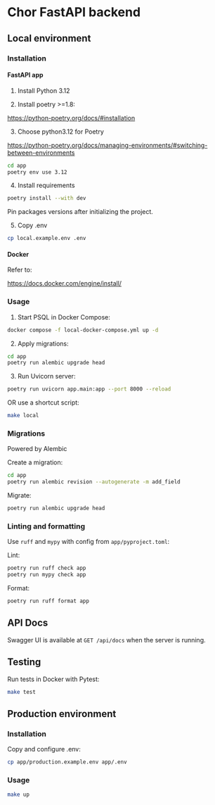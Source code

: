 # Chor FastAPI backend

## Local environment
### Installation
#### FastAPI app
1. Install Python 3.12

2. Install poetry >=1.8:

https://python-poetry.org/docs/#installation 


3. Choose python3.12 for Poetry

https://python-poetry.org/docs/managing-environments/#switching-between-environments

```bash
cd app
poetry env use 3.12
```

4. Install requirements

```bash
poetry install --with dev
```

Pin packages versions after initializing the project.

5. Copy .env
```bash
cp local.example.env .env
```

#### Docker
Refer to:

https://docs.docker.com/engine/install/

### Usage

1. Start PSQL in Docker Compose:
```bash
docker compose -f local-docker-compose.yml up -d
```

2. Apply migrations:
```bash
cd app
poetry run alembic upgrade head
```

3. Run Uvicorn server:
```bash
poetry run uvicorn app.main:app --port 8000 --reload
```

OR use a shortcut script:

```bash
make local
```

### Migrations
Powered by Alembic

Create a migration:
```bash
cd app
poetry run alembic revision --autogenerate -m add_field
```

Migrate:
```bash
poetry run alembic upgrade head
```

### Linting and formatting
Use `ruff` and `mypy` with config from `app/pyproject.toml`:

Lint:
```bash
poetry run ruff check app
poetry run mypy check app
```

Format:
```bash
poetry run ruff format app
```

## API Docs
Swagger UI is available at `GET /api/docs` when the server is running.

## Testing

Run tests in Docker with Pytest:

```bash
make test
```

## Production environment

### Installation
Copy and configure .env:

```bash
cp app/production.example.env app/.env
```

### Usage

```bash
make up
```
